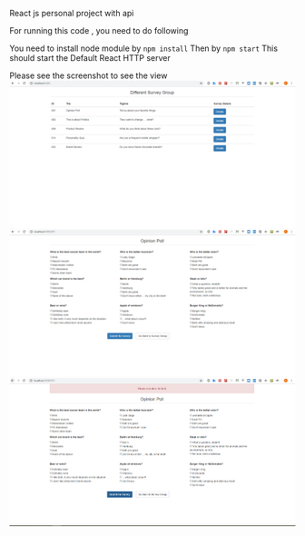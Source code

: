 React js personal project with api

For running this code , you need to do following

You need to install node module by `npm install`
Then by `npm start`
This should start the Default React HTTP server 

Please see the screenshot to see the view
![screenshot](screenshots/1.png)
![screenshot](screenshots/2.png)
![screenshot](screenshots/3.png)